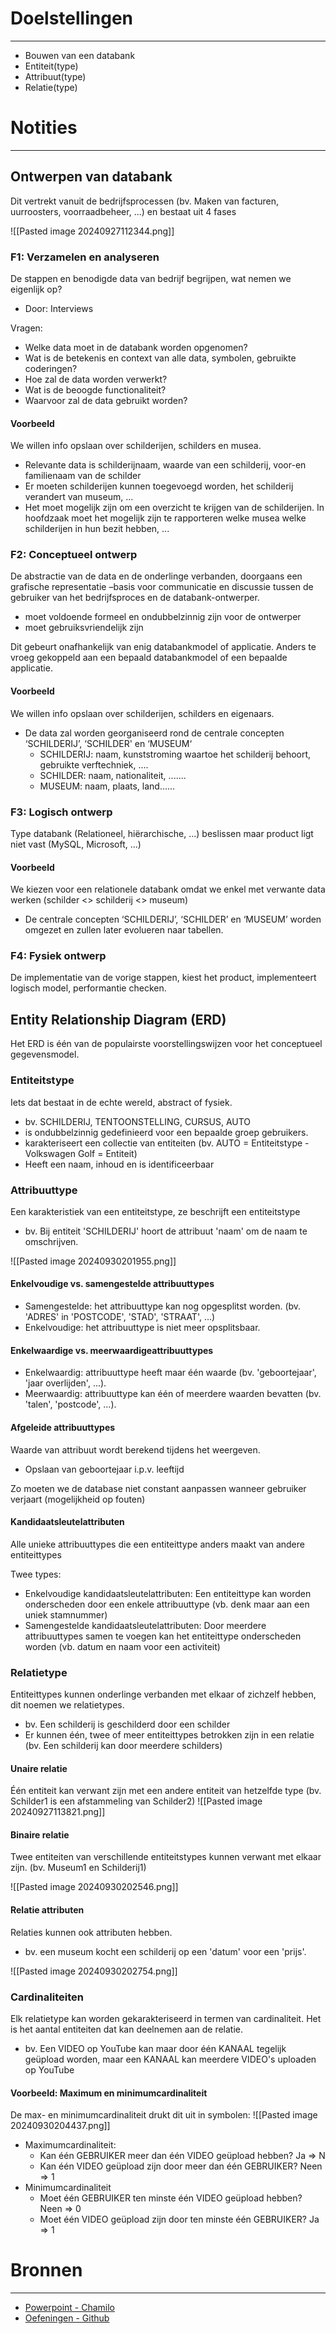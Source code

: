 # Doelstellingen
---
- Bouwen van een databank
- Entiteit(type)
- Attribuut(type)
- Relatie(type)

# Notities
--- 
## Ontwerpen van databank
Dit vertrekt vanuit de bedrijfsprocessen (bv. Maken van facturen, uurroosters, voorraadbeheer, ...) en bestaat uit 4 fases

![[Pasted image 20240927112344.png]]

### F1: Verzamelen en analyseren
De stappen en benodigde data van bedrijf begrijpen, wat nemen we eigenlijk op?
- Door: Interviews

Vragen:
- Welke data moet in de databank worden opgenomen? 
- Wat is de betekenis en context van alle data, symbolen, gebruikte coderingen?
- Hoe zal de data worden verwerkt? 
- Wat is de beoogde functionaliteit?
- Waarvoor zal de data gebruikt worden?

#### Voorbeeld
We willen info opslaan over schilderijen, schilders en musea.
- Relevante data is schilderijnaam, waarde van een schilderij, voor-en familienaam van de schilder
- Er moeten schilderijen kunnen toegevoegd worden, het schilderij verandert van museum, ...
- Het moet mogelijk zijn om een overzicht te krijgen van de schilderijen. In hoofdzaak moet het mogelijk zijn te rapporteren welke musea welke schilderijen in hun bezit hebben, ...

### F2: Conceptueel ontwerp
De abstractie van de data en de onderlinge verbanden, doorgaans een grafische representatie –basis voor communicatie en discussie tussen de gebruiker van het bedrijfsproces en de databank-ontwerper.
- moet voldoende formeel en ondubbelzinnig zijn voor de ontwerper
- moet gebruiksvriendelijk zijn

Dit gebeurt onafhankelijk van enig databankmodel of applicatie. Anders te vroeg gekoppeld aan een bepaald databankmodel of een bepaalde applicatie.

#### Voorbeeld
We willen info opslaan over schilderijen, schilders en eigenaars.
- De data zal worden georganiseerd rond de centrale concepten ‘SCHILDERIJ’, ‘SCHILDER' en ‘MUSEUM‘
	- SCHILDERIJ: naam, kunststroming waartoe het schilderij behoort, gebruikte verftechniek, ....
	- SCHILDER: naam, nationaliteit, .......
	- MUSEUM: naam, plaats, land......

### F3: Logisch ontwerp
Type databank (Relationeel, hiërarchische, ...) beslissen maar product ligt niet vast (MySQL, Microsoft, ...)

#### Voorbeeld
We kiezen voor een relationele databank omdat we enkel met verwante data werken (schilder <> schilderij <> museum)
- De centrale concepten ‘SCHILDERIJ’, ‘SCHILDER’ en ‘MUSEUM’ worden omgezet en zullen later evolueren naar tabellen.

### F4: Fysiek ontwerp
De implementatie van de vorige stappen, kiest het product, implementeert logisch model, performantie checken.

## Entity Relationship Diagram (ERD)
Het ERD is één van de populairste voorstellingswijzen voor het conceptueel gegevensmodel.

### Entiteitstype
Iets dat bestaat in de echte wereld, abstract of fysiek.
- bv. SCHILDERIJ, TENTOONSTELLING, CURSUS, AUTO
- is ondubbelzinnig gedefinieerd voor een bepaalde groep gebruikers.
- karakteriseert een collectie van entiteiten (bv. AUTO = Entiteitstype - Volkswagen Golf = Entiteit)
- Heeft een naam, inhoud en is identificeerbaar

### Attribuuttype
Een karakteristiek van een entiteitstype, ze beschrijft een entiteitstype
- bv. Bij entiteit 'SCHILDERIJ' hoort de attribuut 'naam' om de naam te omschrijven.

![[Pasted image 20240930201955.png]]
#### Enkelvoudige vs. samengestelde attribuuttypes
- Samengestelde: het attribuuttype kan nog opgesplitst worden. (bv. 'ADRES' in 'POSTCODE', 'STAD', 'STRAAT', ...)
- Enkelvoudige: het attribuuttype is niet meer opsplitsbaar.

#### Enkelwaardige vs. meerwaardigeattribuuttypes
- Enkelwaardig: attribuuttype heeft maar één waarde (bv. 'geboortejaar', 'jaar overlijden', ...).
- Meerwaardig: attribuuttype kan één of meerdere waarden bevatten (bv. 'talen', 'postcode', ...).

#### Afgeleide attribuuttypes
Waarde van attribuut wordt berekend tijdens het weergeven. 
- Opslaan van geboortejaar i.p.v. leeftijd

Zo moeten we de database niet constant aanpassen wanneer gebruiker verjaart (mogelijkheid op fouten)

#### Kandidaatsleutelattributen
Alle unieke attribuuttypes die een entiteittype anders maakt van andere entiteittypes

Twee types:
- Enkelvoudige kandidaatsleutelattributen: Een entiteittype kan worden onderscheden door een enkele attribuuttype (vb. denk maar aan een uniek stamnummer)
- Samengestelde kandidaatsleutelattributen: Door meerdere attribuuttypes samen te voegen kan het entiteittype onderscheden worden (vb. datum en naam voor een activiteit)

### Relatietype
Entiteittypes kunnen onderlinge verbanden met elkaar of zichzelf hebben, dit noemen we relatietypes.
- bv. Een schilderij is geschilderd door een schilder
- Er kunnen één, twee of meer entiteittypes betrokken zijn in een relatie (bv. Een schilderij kan door meerdere schilders)

#### Unaire relatie
Één entiteit kan verwant zijn met een andere entiteit van hetzelfde type (bv. Schilder1 is een afstammeling van Schilder2)
![[Pasted image 20240927113821.png]]
#### Binaire relatie
Twee entiteiten van verschillende entiteitstypes kunnen verwant met elkaar zijn. (bv. Museum1 en Schilderij1) 

![[Pasted image 20240930202546.png]]

#### Relatie attributen 
Relaties kunnen ook attributen hebben. 
- bv. een museum kocht een schilderij op een 'datum' voor een 'prijs'. 

![[Pasted image 20240930202754.png]]
### Cardinaliteiten
Elk relatietype kan worden gekarakteriseerd in termen van cardinaliteit. Het is het aantal entiteiten dat kan deelnemen aan de relatie.
- bv. Een VIDEO op YouTube kan maar door één KANAAL tegelijk geüpload worden, maar een KANAAL kan meerdere VIDEO's uploaden op YouTube

#### Voorbeeld: Maximum en minimumcardinaliteit
De max- en minimumcardinaliteit drukt dit uit in symbolen: 
![[Pasted image 20240930204437.png]]
* Maximumcardinaliteit:
	* Kan één GEBRUIKER meer dan één VIDEO geüpload hebben? Ja => N
	* Kan één VIDEO geüpload zijn door meer dan één GEBRUIKER? Neen => 1
* Minimumcardinaliteit
	* Moet één GEBRUIKER ten minste één VIDEO geüpload hebben? Neen => 0
	* Moet één VIDEO geüpload zijn door ten minste één GEBRUIKER? Ja => 1

# Bronnen
---
- [Powerpoint - Chamilo](https://chamilo.hogent.be/index.php?go=CourseViewer&application=Chamilo%5CApplication%5CWeblcms&course=59117&tool=Document&publication_category=335960&browser=Table&tool_action=Viewer&publication=2396366)
- [Oefeningen - Github](https://github.com/HOGENT-Databases/DB1-Workshops/blob/master/workshops/01-conceptueel_model/exercises.md)